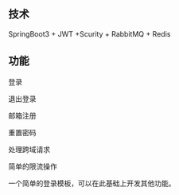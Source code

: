 ## 技术

SpringBoot3 + JWT +Scurity + RabbitMQ + Redis

## 功能

登录

退出登录

邮箱注册

重置密码

处理跨域请求

简单的限流操作

一个简单的登录模板，可以在此基础上开发其他功能。
